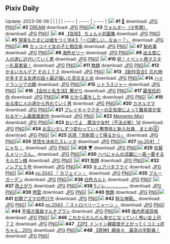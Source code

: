 ## Pixiv Daily
Update: 2023-06-06
|      |      |      |
| :----: | :----: | :----: |
|![](https://pixiv.microyu.workers.dev/c/240x480/img-master/img/2023/06/04/07/55/21/108708546_p0_master1200.jpg) **#1** [🐏](https://www.pixiv.net/artworks/108708546) download: [JPG](https://pixiv.microyu.workers.dev/img-original/img/2023/06/04/07/55/21/108708546_p0.jpg) [PNG](https://pixiv.microyu.workers.dev/img-original/img/2023/06/04/07/55/21/108708546_p0.png)|![](https://pixiv.microyu.workers.dev/c/240x480/img-master/img/2023/06/04/12/06/36/108713202_p0_master1200.jpg) **#2** [DREAM](https://www.pixiv.net/artworks/108713202) download: [JPG](https://pixiv.microyu.workers.dev/img-original/img/2023/06/04/12/06/36/108713202_p0.jpg) [PNG](https://pixiv.microyu.workers.dev/img-original/img/2023/06/04/12/06/36/108713202_p0.png)|![](https://pixiv.microyu.workers.dev/c/240x480/img-master/img/2023/06/05/00/00/44/108734451_p0_master1200.jpg) **#3** [ウォルター（少年期）](https://www.pixiv.net/artworks/108734451) download: [JPG](https://pixiv.microyu.workers.dev/img-original/img/2023/06/05/00/00/44/108734451_p0.jpg) [PNG](https://pixiv.microyu.workers.dev/img-original/img/2023/06/05/00/00/44/108734451_p0.png)|
|![](https://pixiv.microyu.workers.dev/c/240x480/img-master/img/2023/06/04/00/06/14/108700842_p0_master1200.jpg) **#4** [【告知】 ちょん＊初画集](https://www.pixiv.net/artworks/108700842) download: [JPG](https://pixiv.microyu.workers.dev/img-original/img/2023/06/04/00/06/14/108700842_p0.jpg) [PNG](https://pixiv.microyu.workers.dev/img-original/img/2023/06/04/00/06/14/108700842_p0.png)|![](https://pixiv.microyu.workers.dev/c/240x480/img-master/img/2023/06/04/18/00/08/108721616_p0_master1200.jpg) **#5** [現実もたまには嘘をつく164.5「一口欲しい…なぁー？」](https://www.pixiv.net/artworks/108721616) download: [JPG](https://pixiv.microyu.workers.dev/img-original/img/2023/06/04/18/00/08/108721616_p0.jpg) [PNG](https://pixiv.microyu.workers.dev/img-original/img/2023/06/04/18/00/08/108721616_p0.png)|![](https://pixiv.microyu.workers.dev/c/240x480/img-master/img/2023/06/04/12/00/27/108713028_p0_master1200.jpg) **#6** [カッコイイ女の子と相合傘](https://www.pixiv.net/artworks/108713028) download: [JPG](https://pixiv.microyu.workers.dev/img-original/img/2023/06/04/12/00/27/108713028_p0.jpg) [PNG](https://pixiv.microyu.workers.dev/img-original/img/2023/06/04/12/00/27/108713028_p0.png)|
|![](https://pixiv.microyu.workers.dev/c/240x480/img-master/img/2023/06/05/08/02/50/108742585_p0_master1200.jpg) **#7** [秘め事](https://www.pixiv.net/artworks/108742585) download: [JPG](https://pixiv.microyu.workers.dev/img-original/img/2023/06/05/08/02/50/108742585_p0.jpg) [PNG](https://pixiv.microyu.workers.dev/img-original/img/2023/06/05/08/02/50/108742585_p0.png)|![](https://pixiv.microyu.workers.dev/c/240x480/img-master/img/2023/06/04/22/39/42/108731381_p0_master1200.jpg) **#8** [海色ゼリー](https://www.pixiv.net/artworks/108731381) download: [JPG](https://pixiv.microyu.workers.dev/img-original/img/2023/06/04/22/39/42/108731381_p0.jpg) [PNG](https://pixiv.microyu.workers.dev/img-original/img/2023/06/04/22/39/42/108731381_p0.png)|![](https://pixiv.microyu.workers.dev/c/240x480/img-master/img/2023/06/05/15/46/48/108749064_p0_master1200.jpg) **#9** [出る度に人の道に近付いていく男](https://www.pixiv.net/artworks/108749064) download: [JPG](https://pixiv.microyu.workers.dev/img-original/img/2023/06/05/15/46/48/108749064_p0.jpg) [PNG](https://pixiv.microyu.workers.dev/img-original/img/2023/06/05/15/46/48/108749064_p0.png)|
|![](https://pixiv.microyu.workers.dev/c/240x480/img-master/img/2023/06/04/00/34/20/108701874_p0_master1200.jpg) **#10** [祝！イベント用マスター礼装実装！](https://www.pixiv.net/artworks/108701874) download: [JPG](https://pixiv.microyu.workers.dev/img-original/img/2023/06/04/00/34/20/108701874_p0.jpg) [PNG](https://pixiv.microyu.workers.dev/img-original/img/2023/06/04/00/34/20/108701874_p0.png)|![](https://pixiv.microyu.workers.dev/c/240x480/img-master/img/2023/06/04/19/49/43/108724910_p0_master1200.jpg) **#11** [無題](https://www.pixiv.net/artworks/108724910) download: [JPG](https://pixiv.microyu.workers.dev/img-original/img/2023/06/04/19/49/43/108724910_p0.jpg) [PNG](https://pixiv.microyu.workers.dev/img-original/img/2023/06/04/19/49/43/108724910_p0.png)|![](https://pixiv.microyu.workers.dev/c/240x480/img-master/img/2023/06/05/00/01/03/108734506_p0_master1200.jpg) **#12** [かるいカルデア その１７３](https://www.pixiv.net/artworks/108734506) download: [JPG](https://pixiv.microyu.workers.dev/img-original/img/2023/06/05/00/01/03/108734506_p0.jpg) [PNG](https://pixiv.microyu.workers.dev/img-original/img/2023/06/05/00/01/03/108734506_p0.png)|
|![](https://pixiv.microyu.workers.dev/c/240x480/img-master/img/2023/06/05/18/02/05/108751648_p0_master1200.jpg) **#13** [【創作百合】忘れ物が多すぎる友達の話＋最近描いた百合まとめ](https://www.pixiv.net/artworks/108751648) download: [JPG](https://pixiv.microyu.workers.dev/img-original/img/2023/06/05/18/02/05/108751648_p0.jpg) [PNG](https://pixiv.microyu.workers.dev/img-original/img/2023/06/05/18/02/05/108751648_p0.png)|![](https://pixiv.microyu.workers.dev/c/240x480/img-master/img/2023/06/05/09/12/31/108743377_p0_master1200.jpg) **#14** [ハイドランジアの瞳](https://www.pixiv.net/artworks/108743377) download: [JPG](https://pixiv.microyu.workers.dev/img-original/img/2023/06/05/09/12/31/108743377_p0.jpg) [PNG](https://pixiv.microyu.workers.dev/img-original/img/2023/06/05/09/12/31/108743377_p0.png)|![](https://pixiv.microyu.workers.dev/c/240x480/img-master/img/2023/06/05/20/30/01/108755606_p0_master1200.jpg) **#15** [シトラスジャー](https://www.pixiv.net/artworks/108755606) download: [JPG](https://pixiv.microyu.workers.dev/img-original/img/2023/06/05/20/30/01/108755606_p0.jpg) [PNG](https://pixiv.microyu.workers.dev/img-original/img/2023/06/05/20/30/01/108755606_p0.png)|
|![](https://pixiv.microyu.workers.dev/c/240x480/img-master/img/2023/06/04/12/32/18/108713816_p0_master1200.jpg) **#16** [【会社と私生活】繋がり](https://www.pixiv.net/artworks/108713816) download: [JPG](https://pixiv.microyu.workers.dev/img-original/img/2023/06/04/12/32/18/108713816_p0.jpg) [PNG](https://pixiv.microyu.workers.dev/img-original/img/2023/06/04/12/32/18/108713816_p0.png)|![](https://pixiv.microyu.workers.dev/c/240x480/img-master/img/2023/06/04/15/45/59/108718179_p0_master1200.jpg) **#17** [最信任的你](https://www.pixiv.net/artworks/108718179) download: [JPG](https://pixiv.microyu.workers.dev/img-original/img/2023/06/04/15/45/59/108718179_p0.jpg) [PNG](https://pixiv.microyu.workers.dev/img-original/img/2023/06/04/15/45/59/108718179_p0.png)|![](https://pixiv.microyu.workers.dev/c/240x480/img-master/img/2023/06/05/00/00/43/108734449_p0_master1200.jpg) **#18** [だから蓋をした](https://www.pixiv.net/artworks/108734449) download: [JPG](https://pixiv.microyu.workers.dev/img-original/img/2023/06/05/00/00/43/108734449_p0.jpg) [PNG](https://pixiv.microyu.workers.dev/img-original/img/2023/06/05/00/00/43/108734449_p0.png)|
|![](https://pixiv.microyu.workers.dev/c/240x480/img-master/img/2023/06/05/20/25/26/108755455_p0_master1200.jpg) **#19** [出る度に人の道から外れていく男](https://www.pixiv.net/artworks/108755455) download: [JPG](https://pixiv.microyu.workers.dev/img-original/img/2023/06/05/20/25/26/108755455_p0.jpg) [PNG](https://pixiv.microyu.workers.dev/img-original/img/2023/06/05/20/25/26/108755455_p0.png)|![](https://pixiv.microyu.workers.dev/c/240x480/img-master/img/2023/06/04/00/07/21/108700900_p0_master1200.jpg) **#20** [カオルママ](https://www.pixiv.net/artworks/108700900) download: [JPG](https://pixiv.microyu.workers.dev/img-original/img/2023/06/04/00/07/21/108700900_p0.jpg) [PNG](https://pixiv.microyu.workers.dev/img-original/img/2023/06/04/00/07/21/108700900_p0.png)|![](https://pixiv.microyu.workers.dev/c/240x480/img-master/img/2023/06/04/18/56/54/108723291_p0_master1200.jpg) **#21** [プレイキャラクターの正気度によって難易度が変わるゲーム画面風創作](https://www.pixiv.net/artworks/108723291) download: [JPG](https://pixiv.microyu.workers.dev/img-original/img/2023/06/04/18/56/54/108723291_p0.jpg) [PNG](https://pixiv.microyu.workers.dev/img-original/img/2023/06/04/18/56/54/108723291_p0.png)|
|![](https://pixiv.microyu.workers.dev/c/240x480/img-master/img/2023/06/04/12/13/58/108713392_p0_master1200.jpg) **#22** [Memento Mori](https://www.pixiv.net/artworks/108713392) download: [JPG](https://pixiv.microyu.workers.dev/img-original/img/2023/06/04/12/13/58/108713392_p0.jpg) [PNG](https://pixiv.microyu.workers.dev/img-original/img/2023/06/04/12/13/58/108713392_p0.png)|![](https://pixiv.microyu.workers.dev/c/240x480/img-master/img/2023/06/04/20/41/46/108726717_p0_master1200.jpg) **#23** [おいでよ　魔法少女村（不法占拠）14](https://www.pixiv.net/artworks/108726717) download: [JPG](https://pixiv.microyu.workers.dev/img-original/img/2023/06/04/20/41/46/108726717_p0.jpg) [PNG](https://pixiv.microyu.workers.dev/img-original/img/2023/06/04/20/41/46/108726717_p0.png)|![](https://pixiv.microyu.workers.dev/c/240x480/img-master/img/2023/06/05/00/03/53/108734747_p0_master1200.jpg) **#24** [お互い少しずつ変わっていく教育係と新入社員　まとめ⑥](https://www.pixiv.net/artworks/108734747) download: [JPG](https://pixiv.microyu.workers.dev/img-original/img/2023/06/05/00/03/53/108734747_p0.jpg) [PNG](https://pixiv.microyu.workers.dev/img-original/img/2023/06/05/00/03/53/108734747_p0.png)|
|![](https://pixiv.microyu.workers.dev/c/240x480/img-master/img/2023/06/04/15/22/33/108717663_p0_master1200.jpg) **#25** [灰原「洗剤買って帰るから」](https://www.pixiv.net/artworks/108717663) download: [JPG](https://pixiv.microyu.workers.dev/img-original/img/2023/06/04/15/22/33/108717663_p0.jpg) [PNG](https://pixiv.microyu.workers.dev/img-original/img/2023/06/04/15/22/33/108717663_p0.png)|![](https://pixiv.microyu.workers.dev/c/240x480/img-master/img/2023/06/04/00/00/19/108700369_p0_master1200.jpg) **#26** [覚悟を決めたスレッタ](https://www.pixiv.net/artworks/108700369) download: [JPG](https://pixiv.microyu.workers.dev/img-original/img/2023/06/04/00/00/19/108700369_p0.jpg) [PNG](https://pixiv.microyu.workers.dev/img-original/img/2023/06/04/00/00/19/108700369_p0.png)|![](https://pixiv.microyu.workers.dev/c/240x480/img-master/img/2023/06/04/17/49/12/108721254_p0_master1200.jpg) **#27** [no.2041 『 にゃち 』](https://www.pixiv.net/artworks/108721254) download: [JPG](https://pixiv.microyu.workers.dev/img-original/img/2023/06/04/17/49/12/108721254_p0.jpg) [PNG](https://pixiv.microyu.workers.dev/img-original/img/2023/06/04/17/49/12/108721254_p0.png)|
|![](https://pixiv.microyu.workers.dev/c/240x480/img-master/img/2023/06/04/00/04/57/108700783_p0_master1200.jpg) **#28** [▼](https://www.pixiv.net/artworks/108700783) download: [JPG](https://pixiv.microyu.workers.dev/img-original/img/2023/06/04/00/04/57/108700783_p0.jpg) [PNG](https://pixiv.microyu.workers.dev/img-original/img/2023/06/04/00/04/57/108700783_p0.png)|![](https://pixiv.microyu.workers.dev/c/240x480/img-master/img/2023/06/04/14/52/05/108716990_p0_master1200.jpg) **#29** [衣替えメリーさん。](https://www.pixiv.net/artworks/108716990) download: [JPG](https://pixiv.microyu.workers.dev/img-original/img/2023/06/04/14/52/05/108716990_p0.jpg) [PNG](https://pixiv.microyu.workers.dev/img-original/img/2023/06/04/14/52/05/108716990_p0.png)|![](https://pixiv.microyu.workers.dev/c/240x480/img-master/img/2023/06/04/14/06/19/108715975_p0_master1200.jpg) **#30** [ハベにゃんの活躍に一喜一憂するモルガン様](https://www.pixiv.net/artworks/108715975) download: [JPG](https://pixiv.microyu.workers.dev/img-original/img/2023/06/04/14/06/19/108715975_p0.jpg) [PNG](https://pixiv.microyu.workers.dev/img-original/img/2023/06/04/14/06/19/108715975_p0.png)|
|![](https://pixiv.microyu.workers.dev/c/240x480/img-master/img/2023/06/05/14/49/56/108748212_p0_master1200.jpg) **#31** [無題](https://www.pixiv.net/artworks/108748212) download: [JPG](https://pixiv.microyu.workers.dev/img-original/img/2023/06/05/14/49/56/108748212_p0.jpg) [PNG](https://pixiv.microyu.workers.dev/img-original/img/2023/06/05/14/49/56/108748212_p0.png)|![](https://pixiv.microyu.workers.dev/c/240x480/img-master/img/2023/06/04/18/09/16/108721979_p0_master1200.jpg) **#32** [ノレアと５号](https://www.pixiv.net/artworks/108721979) download: [JPG](https://pixiv.microyu.workers.dev/img-original/img/2023/06/04/18/09/16/108721979_p0.jpg) [PNG](https://pixiv.microyu.workers.dev/img-original/img/2023/06/04/18/09/16/108721979_p0.png)|![](https://pixiv.microyu.workers.dev/c/240x480/img-master/img/2023/06/05/00/00/23/108734409_p0_master1200.jpg) **#33** [キュアバタフライ](https://www.pixiv.net/artworks/108734409) download: [JPG](https://pixiv.microyu.workers.dev/img-original/img/2023/06/05/00/00/23/108734409_p0.jpg) [PNG](https://pixiv.microyu.workers.dev/img-original/img/2023/06/05/00/00/23/108734409_p0.png)|
|![](https://pixiv.microyu.workers.dev/c/240x480/img-master/img/2023/06/04/19/44/56/108724768_p0_master1200.jpg) **#34** [no.2042 『 カフェイン 』](https://www.pixiv.net/artworks/108724768) download: [JPG](https://pixiv.microyu.workers.dev/img-original/img/2023/06/04/19/44/56/108724768_p0.jpg) [PNG](https://pixiv.microyu.workers.dev/img-original/img/2023/06/04/19/44/56/108724768_p0.png)|![](https://pixiv.microyu.workers.dev/c/240x480/img-master/img/2023/06/05/08/38/57/108742952_p0_master1200.jpg) **#35** [ブルーガーデン](https://www.pixiv.net/artworks/108742952) download: [JPG](https://pixiv.microyu.workers.dev/img-original/img/2023/06/05/08/38/57/108742952_p0.jpg) [PNG](https://pixiv.microyu.workers.dev/img-original/img/2023/06/05/08/38/57/108742952_p0.png)|![](https://pixiv.microyu.workers.dev/c/240x480/img-master/img/2023/06/05/17/00/02/108750300_p0_master1200.jpg) **#36** [白色カルト](https://www.pixiv.net/artworks/108750300) download: [JPG](https://pixiv.microyu.workers.dev/img-original/img/2023/06/05/17/00/02/108750300_p0.jpg) [PNG](https://pixiv.microyu.workers.dev/img-original/img/2023/06/05/17/00/02/108750300_p0.png)|
|![](https://pixiv.microyu.workers.dev/c/240x480/img-master/img/2023/06/04/16/09/27/108718724_p0_master1200.jpg) **#37** [雨上がり](https://www.pixiv.net/artworks/108718724) download: [JPG](https://pixiv.microyu.workers.dev/img-original/img/2023/06/04/16/09/27/108718724_p0.jpg) [PNG](https://pixiv.microyu.workers.dev/img-original/img/2023/06/04/16/09/27/108718724_p0.png)|![](https://pixiv.microyu.workers.dev/c/240x480/img-master/img/2023/06/04/23/29/51/108733211_p0_master1200.jpg) **#38** [5ノレ………………](https://www.pixiv.net/artworks/108733211) download: [JPG](https://pixiv.microyu.workers.dev/img-original/img/2023/06/04/23/29/51/108733211_p0.jpg) [PNG](https://pixiv.microyu.workers.dev/img-original/img/2023/06/04/23/29/51/108733211_p0.png)|![](https://pixiv.microyu.workers.dev/c/240x480/img-master/img/2023/06/06/00/35/22/108700520_p0_master1200.jpg) **#39** [停雲](https://www.pixiv.net/artworks/108700520) download: [JPG](https://pixiv.microyu.workers.dev/img-original/img/2023/06/06/00/35/22/108700520_p0.jpg) [PNG](https://pixiv.microyu.workers.dev/img-original/img/2023/06/06/00/35/22/108700520_p0.png)|
|![](https://pixiv.microyu.workers.dev/c/240x480/img-master/img/2023/06/04/00/06/29/108700860_p0_master1200.jpg) **#40** [無題](https://www.pixiv.net/artworks/108700860) download: [JPG](https://pixiv.microyu.workers.dev/img-original/img/2023/06/04/00/06/29/108700860_p0.jpg) [PNG](https://pixiv.microyu.workers.dev/img-original/img/2023/06/04/00/06/29/108700860_p0.png)|![](https://pixiv.microyu.workers.dev/c/240x480/img-master/img/2023/06/05/19/59/56/108754672_p0_master1200.jpg) **#41** [初期アズマの呼び方](https://www.pixiv.net/artworks/108754672) download: [JPG](https://pixiv.microyu.workers.dev/img-original/img/2023/06/05/19/59/56/108754672_p0.jpg) [PNG](https://pixiv.microyu.workers.dev/img-original/img/2023/06/05/19/59/56/108754672_p0.png)|![](https://pixiv.microyu.workers.dev/c/240x480/img-master/img/2023/06/05/17/07/46/108747286_p0_master1200.jpg) **#42** [粋な神龍。](https://www.pixiv.net/artworks/108747286) download: [JPG](https://pixiv.microyu.workers.dev/img-original/img/2023/06/05/17/07/46/108747286_p0.jpg) [PNG](https://pixiv.microyu.workers.dev/img-original/img/2023/06/05/17/07/46/108747286_p0.png)|
|![](https://pixiv.microyu.workers.dev/c/240x480/img-master/img/2023/06/04/22/20/35/108730652_p0_master1200.jpg) **#43** [no.2043 『 ストロベリーニャーン 』](https://www.pixiv.net/artworks/108730652) download: [JPG](https://pixiv.microyu.workers.dev/img-original/img/2023/06/04/22/20/35/108730652_p0.jpg) [PNG](https://pixiv.microyu.workers.dev/img-original/img/2023/06/04/22/20/35/108730652_p0.png)|![](https://pixiv.microyu.workers.dev/c/240x480/img-master/img/2023/06/04/08/00/14/108708658_p0_master1200.jpg) **#44** [手描き風森マルチブラシ](https://www.pixiv.net/artworks/108708658) download: [JPG](https://pixiv.microyu.workers.dev/img-original/img/2023/06/04/08/00/14/108708658_p0.jpg) [PNG](https://pixiv.microyu.workers.dev/img-original/img/2023/06/04/08/00/14/108708658_p0.png)|![](https://pixiv.microyu.workers.dev/c/240x480/img-master/img/2023/06/04/17/03/53/108720045_p0_master1200.jpg) **#45** [维内奇诺异格](https://www.pixiv.net/artworks/108720045) download: [JPG](https://pixiv.microyu.workers.dev/img-original/img/2023/06/04/17/03/53/108720045_p0.jpg) [PNG](https://pixiv.microyu.workers.dev/img-original/img/2023/06/04/17/03/53/108720045_p0.png)|
|![](https://pixiv.microyu.workers.dev/c/240x480/img-master/img/2023/06/05/17/04/32/108750406_p0_master1200.jpg) **#46** [これからだんだん幸せになっていく怖い女上司７２](https://www.pixiv.net/artworks/108750406) download: [JPG](https://pixiv.microyu.workers.dev/img-original/img/2023/06/05/17/04/32/108750406_p0.jpg) [PNG](https://pixiv.microyu.workers.dev/img-original/img/2023/06/05/17/04/32/108750406_p0.png)|![](https://pixiv.microyu.workers.dev/c/240x480/img-master/img/2023/06/04/17/36/26/108720906_p0_master1200.jpg) **#47** [【2P】ドンドン親密度が上がってくコミュ症ちゃん…20％](https://www.pixiv.net/artworks/108720906) download: [JPG](https://pixiv.microyu.workers.dev/img-original/img/2023/06/04/17/36/26/108720906_p0.jpg) [PNG](https://pixiv.microyu.workers.dev/img-original/img/2023/06/04/17/36/26/108720906_p0.png)|![](https://pixiv.microyu.workers.dev/c/240x480/img-master/img/2023/06/04/19/48/28/108724872_p0_master1200.jpg) **#48** [【原神】綺良々　最高の宅配員！](https://www.pixiv.net/artworks/108724872) download: [JPG](https://pixiv.microyu.workers.dev/img-original/img/2023/06/04/19/48/28/108724872_p0.jpg) [PNG](https://pixiv.microyu.workers.dev/img-original/img/2023/06/04/19/48/28/108724872_p0.png)|
